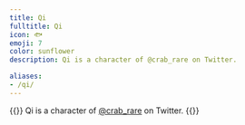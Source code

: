 ```yaml
---
title: Qi
fulltitle: Qi
icon: 🐟
emoji: 7
color: sunflower
description: Qi is a character of @crab_rare on Twitter.

aliases:
- /qi/
---
```

{{<note gray>}}
Qi is a character of [@crab_rare](https://x.com/crab_rare) on Twitter.
{{</note>}}